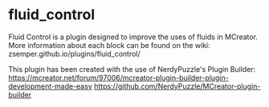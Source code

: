 # fluid_control
Fluid Control is a plugin designed to improve the uses of fluids in MCreator.
More information about each block can be found on the wiki: zsemper.github.io/plugins/fluid_control/

This plugin has been created with the use of NerdyPuzzle's Plugin Builder:
https://mcreator.net/forum/97006/mcreator-plugin-builder-plugin-development-made-easy
https://github.com/NerdyPuzzle/MCreator-plugin-builder
